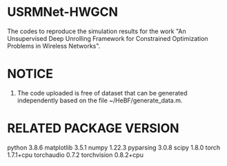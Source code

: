 # USRMNet-HWGCN
The codes to reproduce the simulation results for the work "An Unsupervised Deep Unrolling Framework for Constrained Optimization Problems in Wireless Networks".

# NOTICE

1. The code uploaded is free of dataset that can be generated independently based on the file ~/HeBF/generate_data.m.

# RELATED PACKAGE VERSION

python            3.8.6
matplotlib        3.5.1
numpy             1.22.3
pyparsing         3.0.8
scipy             1.8.0
torch             1.7.1+cpu
torchaudio        0.7.2
torchvision       0.8.2+cpu
